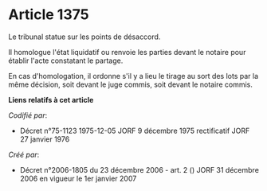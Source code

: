 # Article 1375

Le tribunal statue sur les points de désaccord.

Il homologue l'état liquidatif ou renvoie les parties devant le notaire pour établir l'acte constatant le partage.

En cas d'homologation, il ordonne s'il y a lieu le tirage au sort des lots par la même décision, soit devant le juge commis,
soit devant le notaire commis.

**Liens relatifs à cet article**

_Codifié par_:

  - Décret n°75-1123 1975-12-05 JORF 9 décembre 1975 rectificatif JORF 27 janvier 1976

_Créé par_:

  - Décret n°2006-1805 du 23 décembre 2006 - art. 2 () JORF 31 décembre 2006 en vigueur le 1er janvier 2007
